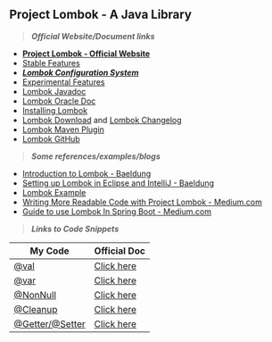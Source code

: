 ## Project Lombok - A Java Library

> ***Official Website/Document links***
- [**Project Lombok - Official Website**](https://projectlombok.org/)
- [Stable Features](https://projectlombok.org/features/all)
- [***Lombok Configuration System***](https://projectlombok.org/features/configuration)
- [Experimental Features](https://projectlombok.org/features/experimental/all)
- [Lombok Javadoc](https://projectlombok.org/api/)
- [Lombok Oracle Doc](https://www.oracle.com/corporate/features/project-lombok.html)
- [Installing Lombok](https://projectlombok.org/setup/overview)
- [Lombok Download](https://projectlombok.org/download) and [Lombok Changelog](https://projectlombok.org/changelog)
- [Lombok Maven Plugin](http://anthonywhitford.com/lombok.maven/lombok-maven-plugin/)
- [Lombok GitHub](https://github.com/projectlombok)

> ***Some references/examples/blogs***
- [Introduction to Lombok - Baeldung](https://www.baeldung.com/intro-to-project-lombok)
- [Setting up Lombok in Eclipse and IntelliJ - Baeldung](https://www.baeldung.com/lombok-ide)
- [Lombok Example](https://javabydeveloper.com/lombok-spring-boot-example/)
- [Writing More Readable Code with Project Lombok - Medium.com](https://medium.com/@yigitcannalci/how-to-use-project-lombok-with-spring-boot-ac84bd6047d1)
- [Guide to use Lombok In Spring Boot - Medium.com](https://medium.com/spring-boot/guide-to-use-lombok-in-spring-boot-4e2035545f65)

> ***Links to Code Snippets***

| My Code | Official Doc |
|--|--|
| [@val](https://github.com/Harishankar-GitHub/Project-Lombok/blob/main/Exploring-Project-Lombok/src/main/java/com/lombok1/val/Val.java) | [Click here](https://projectlombok.org/features/val) |
| [@var](https://github.com/Harishankar-GitHub/Project-Lombok/blob/main/Exploring-Project-Lombok/src/main/java/com/lombok2/var/Var.java) | [Click here](https://projectlombok.org/features/var) |
| [@NonNull](https://github.com/Harishankar-GitHub/Project-Lombok/tree/main/Exploring-Project-Lombok/src/main/java/com/lombok3/nonNull) | [Click here](https://projectlombok.org/features/NonNull) |
| [@Cleanup](https://github.com/Harishankar-GitHub/Project-Lombok/blob/main/Exploring-Project-Lombok/src/main/java/com/lombok4/cleanup/CleanupExample.java) | [Click here](https://projectlombok.org/features/Cleanup) |
| [@Getter/@Setter]() | [Click here](https://projectlombok.org/features/GetterSetter) |
